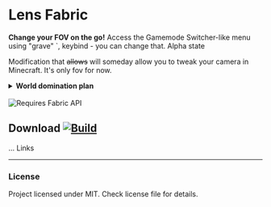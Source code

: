 # Lens Fabric
**Change your FOV on the go!**
Access the Gamemode Switcher-like menu using "grave" `, keybind - you can change that. Alpha state

Modification that ~~allows~~ will someday allow you to tweak your camera in Minecraft. It's only fov for now.
<details>
<summary><strong>World domination plan</strong></summary>
- Aperture
- ISO
- White balance
</details>
<br>
<img href=".github/api.png" alt="Requires Fabric API" />

## Download [![Build](https://github.com/shateq/lens-fabric/actions/workflows/build.yml/badge.svg?branch=master)](https://github.com/shateq/lens-fabric/actions/workflows/build.yml)
... Links

---
### License
Project licensed under MIT. Check license file for details.
